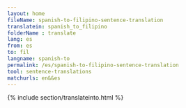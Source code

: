 ```yaml
---
layout: home
fileName: spanish-to-filipino-sentence-translation
translatein: spanish_to_filipino
folderName : translate
lang: es
from: es
to: fil
langname: spanish-to
permalink: /es/spanish-to-filipino-sentence-translation
tool: sentence-translations
matchurls: en&&es
---
```

{% include section/translateinto.html %}
